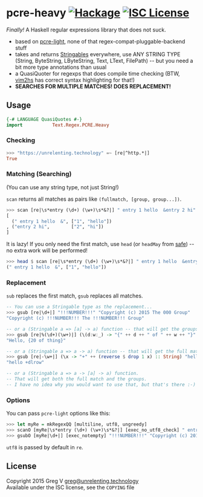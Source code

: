 # pcre-heavy [![Hackage](https://img.shields.io/hackage/v/pcre-heavy.svg?style=flat)](https://hackage.haskell.org/package/pcre-heavy) [![ISC License](https://img.shields.io/badge/license-ISC-red.svg?style=flat)](https://tldrlegal.com/license/-isc-license)

*Finally!* A Haskell regular expressions library that does not suck.

- based on [pcre-light], none of that regex-compat-pluggable-backend stuff
- takes and returns [Stringables] everywhere, use ANY STRING TYPE (String, ByteString, LByteString, Text, LText, FilePath) -- but you need a bit more type annotations than usual
- a QuasiQuoter for regexps that does compile time checking (BTW, [vim2hs] has correct syntax highlighting for that!)
- **SEARCHES FOR MULTIPLE MATCHES! DOES REPLACEMENT!**

[pcre-light]: https://hackage.haskell.org/package/pcre-light
[Stringables]: https://hackage.haskell.org/package/stringable
[vim2hs]: https://github.com/dag/vim2hs#quasi-quoting

## Usage

```haskell
{-# LANGUAGE QuasiQuotes #-}
import           Text.Regex.PCRE.Heavy
```

### Checking

```haskell
>>> "https://unrelenting.technology" =~ [re|^http.*|]
True
```

### Matching (Searching)

(You can use any string type, not just String!)

`scan` returns all matches as pairs like `(fullmatch, [group, group...])`.

```haskell
>>> scan [re|\s*entry (\d+) (\w+)\s*&?|] " entry 1 hello  &entry 2 hi" :: [(String, [String])]
[
  (" entry 1 hello  &", ["1", "hello"])
, ("entry 2 hi",        ["2", "hi"])
]
```

It is lazy!
If you only need the first match, use `head` (or `headMay` from [safe]) -- no extra work will be performed!

```haskell
>>> head $ scan [re|\s*entry (\d+) (\w+)\s*&?|] " entry 1 hello  &entry 2 hi"
(" entry 1 hello  &", ["1", "hello"])
```

[safe]: https://hackage.haskell.org/package/safe

### Replacement

`sub` replaces the first match, `gsub` replaces all matches.

```haskell
-- You can use a Stringable type as the replacement...
>>> gsub [re|\d+|] "!!!NUMBER!!!" "Copyright (c) 2015 The 000 Group"
"Copyright (c) !!!NUMBER!!! The !!!NUMBER!!! Group"

-- or a (Stringable a => [a] -> a) function -- that will get the groups...
>>> gsub [re|%(\d+)(\w+)|] (\(d:w:_) -> "{" ++ d ++ " of " ++ w ++ "}" :: String) "Hello, %20thing"
"Hello, {20 of thing}"

-- or a (Stringable a => a -> a) function -- that will get the full match...
>>> gsub [re|-\w+|] (\x -> "+" ++ (reverse $ drop 1 x) :: String) "hello -world"
"hello +dlrow"

-- or a (Stringable a => a -> [a] -> a) function.
-- That will get both the full match and the groups.
-- I have no idea why you would want to use that, but that's there :-)
```

### Options

You can pass `pcre-light` options like this:

```haskell
>>> let myRe = mkRegexQQ [multiline, utf8, ungreedy]
>>> scanO [myRe|\s*entry (\d+) (\w+)\s*&?|] [exec_no_utf8_check] " entry 1 hello  &entry 2 hi" :: [[String]]
>>> gsubO [myRe|\d+|] [exec_notempty] "!!!NUMBER!!!" "Copyright (c) 2015 The 000 Group"
```

`utf8` is passed by default in `re`.

## License

Copyright 2015 Greg V <greg@unrelenting.technology>  
Available under the ISC license, see the `COPYING` file
